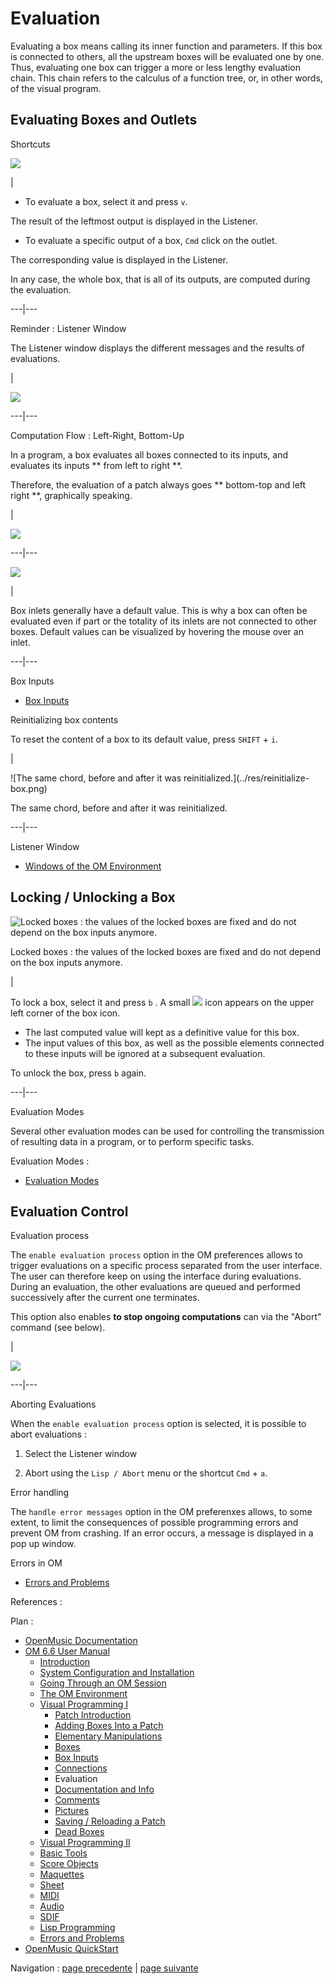 # Evaluation

Evaluating a box means calling its inner function and parameters. If this box
is connected to others, all the upstream boxes will be evaluated one by one.
Thus, evaluating one box can trigger a more or less lengthy evaluation chain.
This chain refers to the calculus of a function tree, or, in other words, of
the visual program.

## Evaluating Boxes and Outlets

Shortcuts

![](../res/evaluation.png)

|

  * To evaluate a box, select it and press `v`. 

The result of the leftmost output is displayed in the Listener.

  * To evaluate a specific output of a box, `Cmd` click on the outlet. 

The corresponding value is displayed in the Listener.

In any case, the whole box, that is all of its outputs, are computed during
the evaluation.  
  
---|---  
  
Reminder : Listener Window

The Listener window displays the different messages and the results of
evaluations.

|

[![](../res/patchandlistener_1.png)](../res/patchandlistener.png "Cliquez pour
agrandir")  
  
---|---  
  
Computation Flow : Left-Right, Bottom-Up

In a program, a box evaluates all boxes connected to its inputs, and evaluates
its inputs ** from left to right **.

Therefore, the evaluation of a patch always goes ** bottom-top and left right
**, graphically speaking.

|

![](../res/downtop.png)  
  
---|---  
  
![](../res/defin.png)

|

Box inlets generally have a default value. This is why a box can often be
evaluated even if part or the totality of its inlets are not connected to
other boxes. Default values can be visualized by hovering the mouse over an
inlet.  
  
---|---  
  
Box Inputs

  * [Box Inputs](BoxInputs)

Reinitializing box contents

To reset the content of a box to its default value, press `SHIFT` \+ `i`.

|

![The same chord, before and after it was reinitialized.](../res/reinitialize-
box.png)

The same chord, before and after it was reinitialized.  
  
---|---  
  
Listener Window

  * [Windows of the OM Environment](MainWindows)

## Locking / Unlocking a Box

![Locked boxes : the values of the locked boxes are fixed and do not depend on
the box inputs anymore.](../res/lockedboxes.png)

Locked boxes : the values of the locked boxes are fixed and do not depend on
the box inputs anymore.

|

To lock a box, select it and press `b` . A small ![](../res/cross_icon.png)
icon appears on the upper left corner of the box icon.

  * The last computed value will kept as a definitive value for this box. 
  * The input values of this box, as well as the possible elements connected to these inputs will be ignored at a subsequent evaluation.

To unlock the box, press `b` again.  
  
---|---  
  
Evaluation Modes

Several other evaluation modes can be used for controlling the transmission of
resulting data in a program, or to perform specific tasks.

Evaluation Modes :

  * [Evaluation Modes](EvalModes)

## Evaluation Control

Evaluation process

The `enable evaluation process` option in the OM preferences allows to trigger
evaluations on a specific process separated from the user interface. The user
can therefore keep on using the interface during evaluations. During an
evaluation, the other evaluations are queued and performed successively after
the current one terminates.

This option also enables  **to stop ongoing computations** can via the "Abort"
command (see below).

|

![](../res/evaluation-prefs.png)  
  
---|---  
  
Aborting Evaluations

When the `enable evaluation process` option is selected, it is possible to
abort evaluations :

  1. Select the Listener window

  2. Abort using the `Lisp / Abort` menu or the shortcut `Cmd` \+ `a`.

Error handling

The `handle error messages` option in the OM preferenxes allows, to some
extent, to limit the consequences of possible programming errors and prevent
OM from crashing. If an error occurs, a message is displayed in a pop up
window.

Errors in OM

  * [Errors and Problems](errors)

References :

Plan :

  * [OpenMusic Documentation](OM-Documentation)
  * [OM 6.6 User Manual](OM-User-Manual)
    * [Introduction](00-Sommaire)
    * [System Configuration and Installation](Installation)
    * [Going Through an OM Session](Goingthrough)
    * [The OM Environment](Environment)
    * [Visual Programming I](BasicVisualProgramming)
      * [Patch Introduction](ProgrammingIntro)
      * [Adding Boxes Into a Patch](AddingBoxes)
      * [Elementary Manipulations](ElementaryManips)
      * [Boxes](Boxes)
      * [Box Inputs](BoxInputs)
      * [Connections](Connections)
      * Evaluation
      * [Documentation and Info](DocAndInfo)
      * [Comments](Comments)
      * [Pictures](Pictures)
      * [Saving / Reloading a Patch](SavingPatch)
      * [Dead Boxes](DeadBox)
    * [Visual Programming II](AdvancedVisualProgramming)
    * [Basic Tools](BasicObjects)
    * [Score Objects](ScoreObjects)
    * [Maquettes](Maquettes)
    * [Sheet](Sheet)
    * [MIDI](MIDI)
    * [Audio](Audio)
    * [SDIF](SDIF)
    * [Lisp Programming](Lisp)
    * [Errors and Problems](errors)
  * [OpenMusic QuickStart](QuickStart-Chapters)

Navigation : [page precedente](Connections "page
précédente\(Connections\)") | [page suivante](DocAndInfo "page
suivante\(Documentation and Info\)")

